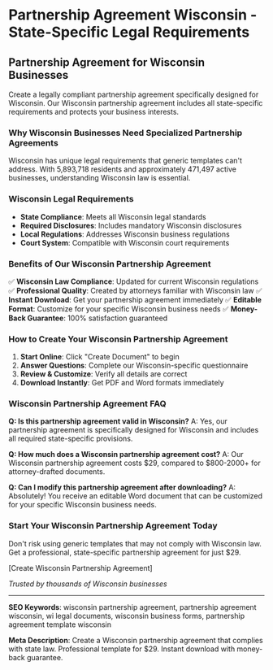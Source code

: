 # Partnership Agreement Wisconsin - State-Specific Legal Requirements

## Partnership Agreement for Wisconsin Businesses

Create a legally compliant partnership agreement specifically designed for Wisconsin. Our Wisconsin partnership agreement includes all state-specific requirements and protects your business interests.

### Why Wisconsin Businesses Need Specialized Partnership Agreements

Wisconsin has unique legal requirements that generic templates can't address. With 5,893,718 residents and approximately 471,497 active businesses, understanding Wisconsin law is essential.

### Wisconsin Legal Requirements

- **State Compliance**: Meets all Wisconsin legal standards
- **Required Disclosures**: Includes mandatory Wisconsin disclosures
- **Local Regulations**: Addresses Wisconsin business regulations
- **Court System**: Compatible with Wisconsin court requirements

### Benefits of Our Wisconsin Partnership Agreement

✅ **Wisconsin Law Compliance**: Updated for current Wisconsin regulations
✅ **Professional Quality**: Created by attorneys familiar with Wisconsin law
✅ **Instant Download**: Get your partnership agreement immediately
✅ **Editable Format**: Customize for your specific Wisconsin business needs
✅ **Money-Back Guarantee**: 100% satisfaction guaranteed

### How to Create Your Wisconsin Partnership Agreement

1. **Start Online**: Click "Create Document" to begin
2. **Answer Questions**: Complete our Wisconsin-specific questionnaire
3. **Review & Customize**: Verify all details are correct
4. **Download Instantly**: Get PDF and Word formats immediately

### Wisconsin Partnership Agreement FAQ

**Q: Is this partnership agreement valid in Wisconsin?**
A: Yes, our partnership agreement is specifically designed for Wisconsin and includes all required state-specific provisions.

**Q: How much does a Wisconsin partnership agreement cost?**
A: Our Wisconsin partnership agreement costs $29, compared to $800-2000+ for attorney-drafted documents.

**Q: Can I modify this partnership agreement after downloading?**
A: Absolutely! You receive an editable Word document that can be customized for your specific Wisconsin business needs.

### Start Your Wisconsin Partnership Agreement Today

Don't risk using generic templates that may not comply with Wisconsin law. Get a professional, state-specific partnership agreement for just $29.

[Create Wisconsin Partnership Agreement]

_Trusted by thousands of Wisconsin businesses_

---

**SEO Keywords**: wisconsin partnership agreement, partnership agreement wisconsin, wi legal documents, wisconsin business forms, partnership agreement template wisconsin

**Meta Description**: Create a Wisconsin partnership agreement that complies with state law. Professional template for $29. Instant download with money-back guarantee.
